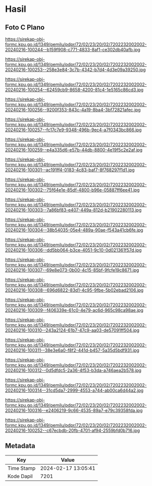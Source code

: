 # Hasil

## Foto C Plano

https://sirekap-obj-formc.kpu.go.id/1349/pemilu/pdpr/72/02/23/20/02/7202232002002-20240216-100244--b159f908-c771-4833-8af1-ce302db40afb.jpg

https://sirekap-obj-formc.kpu.go.id/1349/pemilu/pdpr/72/02/23/20/02/7202232002002-20240216-100253--258e3e84-3c7b-4342-b7d4-4d3e09a39250.jpg

https://sirekap-obj-formc.kpu.go.id/1349/pemilu/pdpr/72/02/23/20/02/7202232002002-20240216-100254--62459cb9-8658-4200-81c4-1e5165c86cd3.jpg

https://sirekap-obj-formc.kpu.go.id/1349/pemilu/pdpr/72/02/23/20/02/7202232002002-20240216-100256--9200f353-843c-4a19-8ba4-3bf72821afec.jpg

https://sirekap-obj-formc.kpu.go.id/1349/pemilu/pdpr/72/02/23/20/02/7202232002002-20240216-100257--fc17c7e9-9348-496b-9ec4-a7f0343bc866.jpg

https://sirekap-obj-formc.kpu.go.id/1349/pemilu/pdpr/72/02/23/20/02/7202232002002-20240216-100259--e4a335d6-e57b-44db-8800-4e19f5c2e2af.jpg

https://sirekap-obj-formc.kpu.go.id/1349/pemilu/pdpr/72/02/23/20/02/7202232002002-20240216-100301--ac191ff4-0183-4c83-baf7-8f768297f1d1.jpg

https://sirekap-obj-formc.kpu.go.id/1349/pemilu/pdpr/72/02/23/20/02/7202232002002-20240216-100302--75f64e1e-85df-4800-b96e-05887ff6ee41.jpg

https://sirekap-obj-formc.kpu.go.id/1349/pemilu/pdpr/72/02/23/20/02/7202232002002-20240216-100303--7a86bf83-e407-449a-812d-b21902280113.jpg

https://sirekap-obj-formc.kpu.go.id/1349/pemilu/pdpr/72/02/23/20/02/7202232002002-20240216-100304--38b54035-05e4-489a-90ae-f543a41cb6fe.jpg

https://sirekap-obj-formc.kpu.go.id/1349/pemilu/pdpr/72/02/23/20/02/7202232002002-20240216-100306--dd5bb064-b3ce-4051-9c10-0d021361f57d.jpg

https://sirekap-obj-formc.kpu.go.id/1349/pemilu/pdpr/72/02/23/20/02/7202232002002-20240216-100307--69e8e073-0b00-4c15-85bf-9fcfe19c8671.jpg

https://sirekap-obj-formc.kpu.go.id/1349/pemilu/pdpr/72/02/23/20/02/7202232002002-20240216-100308--696d6822-83d1-4c95-9fbe-5b02ebad2106.jpg

https://sirekap-obj-formc.kpu.go.id/1349/pemilu/pdpr/72/02/23/20/02/7202232002002-20240216-100309--f406339e-61c0-4e79-ac6d-965c98ca98ae.jpg

https://sirekap-obj-formc.kpu.go.id/1349/pemilu/pdpr/72/02/23/20/02/7202232002002-20240216-100310--243a2124-61b7-47c9-aa03-de57091ff504.jpg

https://sirekap-obj-formc.kpu.go.id/1349/pemilu/pdpr/72/02/23/20/02/7202232002002-20240216-100311--38e3e6a0-f8f2-441d-b457-5a35d5bdf931.jpg

https://sirekap-obj-formc.kpu.go.id/1349/pemilu/pdpr/72/02/23/20/02/7202232002002-20240216-100312--0d5dfdc5-2a36-4f53-b3da-a746aea2b578.jpg

https://sirekap-obj-formc.kpu.go.id/1349/pemilu/pdpr/72/02/23/20/02/7202232002002-20240216-100314--31cd5da7-2999-4553-a744-ab00ca6d44a2.jpg

https://sirekap-obj-formc.kpu.go.id/1349/pemilu/pdpr/72/02/23/20/02/7202232002002-20240216-100316--e2406219-9c66-4535-89a7-e79c39358fda.jpg

https://sirekap-obj-formc.kpu.go.id/1349/pemilu/pdpr/72/02/23/20/02/7202232002002-20240216-100252--c67ecbdb-20fb-4701-af94-2559bfd0b716.jpg


## Metadata

| Key        | Value               |
| ---------- | ------------------- |
| Time Stamp | 2024-02-17 13:05:41 |
| Kode Dapil | 7201                |




